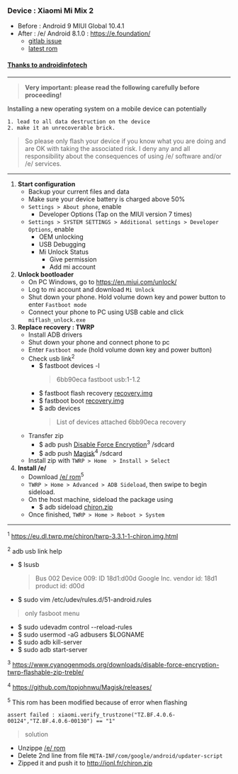 ### Device : Xiaomi Mi Mix 2
* Before : Android 9 MIUI Global 10.4.1
* After : /e/ Android 8.1.0 : https://e.foundation/
    * [gitlab issue](https://gitlab.e.foundation/groups/e/-/boards/12?scope=all&utf8=%E2%9C%93&state=opened&label_name[]=chiron)
    * [latest rom](https://images.ecloud.global/dev/chiron/)

#### [Thanks to androidinfotech](https://www.androidinfotech.com/root-xiaomi-mi-mix-2-oreo/)
---
> __Very important: please read the following carefully before proceeding!__

Installing a new operating system on a mobile device can potentially

    1. lead to all data destruction on the device
    2. make it an unrecoverable brick.

> So please only flash your device if you know what you are doing and are OK with taking the associated risk.
I deny any and all responsibility about the consequences of using /e/ software and/or /e/ services.
---
1. __Start configuration__
    * Backup your current files and data
    * Make sure your device battery is charged above 50%
    * `Settings > About phone`, enable
        * Developer Options (Tap on the MIUI version 7 times)
    * `Settings > SYSTEM SETTINGS > Additional settings > Developer Options`, enable
        * OEM unlocking
        * USB Debugging
        * Mi Unlock Status
            * Give permission
            * Add mi account
2. __Unlock bootloader__
    * On PC Windows, go to https://en.miui.com/unlock/
    * Log to mi account and download `Mi Unlock`
    * Shut down your phone. Hold volume down key and power button to enter `Fastboot mode`
    * Connect your phone to PC using USB cable and click `miflash_unlock.exe`
3. __Replace recovery : TWRP__
    * Install ADB drivers
    * Shut down your phone and connect phone to pc
    * Enter `Fastboot mode` (hold volume down key and power button)
    * Check usb link<sup>2</sup>
        * $ fastboot devices -l
            > 6bb90eca fastboot usb:1-1.2
        * $ fastboot flash recovery [recovery.img](recovery.img)
        * $ fastboot boot [recovery.img](recovery.img)
        * $ adb devices
            > List of devices attached
               6bb90eca recovery
    * Transfer zip
        * $ adb push [Disable Force Encryption](DisableForceEncryption_Treble.zip)<sup>3</sup> /sdcard
        * $ adb push [Magisk](Magisk-v20.0.zip)<sup>4</sup> /sdcard
    * Install zip with `TWRP > Home  > Install > Select`
4. __Install /e/__
    * Download [/e/ rom](http://ionl.fr/chiron.zip)<sup>5</sup>
    * `TWRP > Home > Advanced > ADB Sideload`, then swipe to begin sideload.
    * On the host machine, sideload the package using
        * $ adb sideload [chiron.zip](chiron.zip)
    * Once finished, `TWRP > Home > Reboot > System`
---
<sup>1</sup> https://eu.dl.twrp.me/chiron/twrp-3.3.1-1-chiron.img.html

<sup>2</sup> adb usb link help
* $ lsusb
    > Bus 002 Device 009: ID 18d1:d00d Google Inc.
    vendor id: 18d1
    product id: d00d
* $ sudo vim /etc/udev/rules.d/51-android.rules
>    only fasboot menu
* $ sudo udevadm control --reload-rules
* $ sudo usermod -aG adbusers $LOGNAME
* $ sudo adb kill-server
* $ sudo adb start-server

<sup>3</sup> https://www.cyanogenmods.org/downloads/disable-force-encryption-twrp-flashable-zip-treble/

<sup>4</sup> https://github.com/topjohnwu/Magisk/releases/

<sup>5</sup> This rom has been modified because of error when flashing
>
    assert failed : xiaomi.verify_trustzone("TZ.BF.4.0.6-00124","TZ.BF.4.0.6-00130") == "1"

> solution
* Unzippe [/e/ rom](https://doc.e.foundation/devices/chiron/install)
* Delete 2nd line from file `META-INF/com/google/android/updater-script`
* Zipped it and push it to http://ionl.fr/chiron.zip
